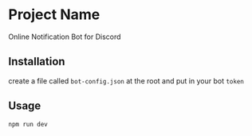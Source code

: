 # Project Name

Online Notification Bot for Discord

## Installation

create a file called `bot-config.json` at the root and put in your bot `token`

## Usage

`npm run dev`
